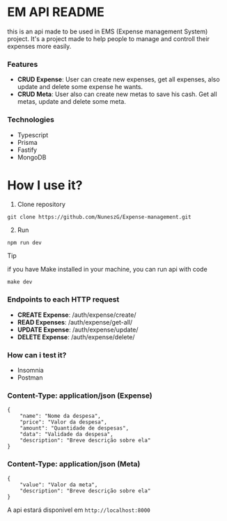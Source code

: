 # EM API README
this is an api made to be used in EMS (Expense management System) project. It's a project made to help people to manage and controll their expenses more easily.

### Features
- __CRUD Expense__: User can create new expenses, get all expenses, also update and delete some expense he wants.
- __CRUD Meta__: User also can create new metas to save his cash. Get all metas, update and delete some meta.

### Technologies
- Typescript 
- Prisma
- Fastify
- MongoDB

# How I use it?

1. Clone repository
```
git clone https://github.com/NuneszG/Expense-management.git
```

2. Run
```
npm run dev
```
>[!TIP]
>if you have Make installed in your machine, you can run api with code
>```
>make dev
>```

### Endpoints to each HTTP request
- __CREATE Expense__: /auth/expense/create/
- __READ Expenses__: /auth/expense/get-all/
- __UPDATE Expense__: /auth/expense/update/
- __DELETE Expense__: /auth/expense/delete/

### How can i test it?
- Insomnia
- Postman

### Content-Type: application/json (Expense)
```
{
    "name": "Nome da despesa",
    "price": "Valor da despesa",
    "amount": "Quantidade de despesas",
    "data": "Validade da despesa",
    "description": "Breve descrição sobre ela"
}
```

### Content-Type: application/json (Meta)
```
{
    "value": "Valor da meta",
    "description": "Breve descrição sobre ela"
}
```

A api estará disponivel em ```http://localhost:8000```
